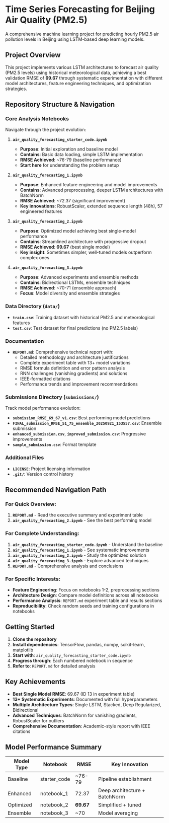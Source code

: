 # Time Series Forecasting for Beijing Air Quality (PM2.5)

A comprehensive machine learning project for predicting hourly PM2.5 air pollution levels in Beijing using LSTM-based deep learning models.

## Project Overview

This project implements various LSTM architectures to forecast air quality (PM2.5 levels) using historical meteorological data, achieving a best validation RMSE of **69.67** through systematic experimentation with different model architectures, feature engineering techniques, and optimization strategies.

## Repository Structure & Navigation

### Core Analysis Notebooks

Navigate through the project evolution:

1. **`air_quality_forecasting_starter_code.ipynb`**

   - **Purpose**: Initial exploration and baseline model
   - **Contains**: Basic data loading, simple LSTM implementation
   - **RMSE Achieved**: ~76-79 (baseline performance)
   - **Start here** for understanding the problem setup

2. **`air_quality_forecasting_1.ipynb`**

   - **Purpose**: Enhanced feature engineering and model improvements
   - **Contains**: Advanced preprocessing, deeper LSTM architectures with BatchNorm
   - **RMSE Achieved**: ~72.37 (significant improvement)
   - **Key innovations**: RobustScaler, extended sequence length (48h), 57 engineered features

3. **`air_quality_forecasting_2.ipynb`**

   - **Purpose**: Optimized model achieving best single-model performance
   - **Contains**: Streamlined architecture with progressive dropout
   - **RMSE Achieved**: **69.67** (best single model)
   - **Key insight**: Sometimes simpler, well-tuned models outperform complex ones

4. **`air_quality_forecasting_3.ipynb`**
   - **Purpose**: Advanced experiments and ensemble methods
   - **Contains**: Bidirectional LSTMs, ensemble techniques
   - **RMSE Achieved**: ~70-71 (ensemble approach)
   - **Focus**: Model diversity and ensemble strategies

### Data Directory (`data/`)

- **`train.csv`**: Training dataset with historical PM2.5 and meteorological features
- **`test.csv`**: Test dataset for final predictions (no PM2.5 labels)

### Documentation

- **`REPORT.md`**: Comprehensive technical report with:
  - Detailed methodology and architecture justifications
  - Complete experiment table with 13+ model variations
  - RMSE formula definition and error pattern analysis
  - RNN challenges (vanishing gradients) and solutions
  - IEEE-formatted citations
  - Performance trends and improvement recommendations

### Submissions Directory (`submissions/`)

Track model performance evolution:

- **`submission_RMSE_69_67_v1.csv`**: Best performing model predictions
- **`FINAL_submission_RMSE_51_75_ensemble_20250921_153557.csv`**: Ensemble submission
- **`enhanced_submission.csv`**, **`improved_submission.csv`**: Progressive improvements
- **`sample_submission.csv`**: Format template

### Additional Files

- **`LICENSE`**: Project licensing information
- **`.git/`**: Version control history

## Recommended Navigation Path

### For Quick Overview:

1. **`REPORT.md`** - Read the executive summary and experiment table
2. **`air_quality_forecasting_2.ipynb`** - See the best performing model

### For Complete Understanding:

1. **`air_quality_forecasting_starter_code.ipynb`** - Understand the baseline
2. **`air_quality_forecasting_1.ipynb`** - See systematic improvements
3. **`air_quality_forecasting_2.ipynb`** - Study the optimized solution
4. **`air_quality_forecasting_3.ipynb`** - Explore advanced techniques
5. **`REPORT.md`** - Comprehensive analysis and conclusions

### For Specific Interests:

- **Feature Engineering**: Focus on notebooks 1-2, preprocessing sections
- **Architecture Design**: Compare model definitions across all notebooks
- **Performance Analysis**: `REPORT.md` experiment table and results sections
- **Reproducibility**: Check random seeds and training configurations in notebooks

## Getting Started

1. **Clone the repository**
2. **Install dependencies**: TensorFlow, pandas, numpy, scikit-learn, matplotlib
3. **Start with**: `air_quality_forecasting_starter_code.ipynb`
4. **Progress through**: Each numbered notebook in sequence
5. **Refer to**: `REPORT.md` for detailed analysis

## Key Achievements

- **Best Single Model RMSE**: 69.67 (ID 13 in experiment table)
- **13+ Systematic Experiments**: Documented with full hyperparameters
- **Multiple Architecture Types**: Single LSTM, Stacked, Deep Regularized, Bidirectional
- **Advanced Techniques**: BatchNorm for vanishing gradients, RobustScaler for outliers
- **Comprehensive Documentation**: Academic-style report with IEEE citations

## Model Performance Summary

| Model Type | Notebook     | RMSE      | Key Innovation                |
| ---------- | ------------ | --------- | ----------------------------- |
| Baseline   | starter_code | ~76-79    | Pipeline establishment        |
| Enhanced   | notebook_1   | 72.37     | Deep architecture + BatchNorm |
| Optimized  | notebook_2   | **69.67** | Simplified + tuned            |
| Ensemble   | notebook_3   | ~70       | Model averaging               |
